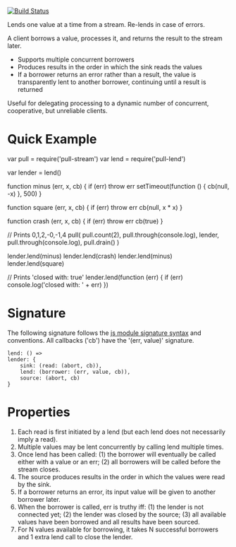 [![Build Status](https://travis-ci.org/elavoie/pull-lend.svg?branch=master)](https://travis-ci.org/elavoie/pull-lend)

Lends one value at a time from a stream. Re-lends in case of errors.

A client borrows a value, processes it, and returns the result to the stream
later. 

* Supports multiple concurrent borrowers
* Produces results in the order in which the sink reads the values
* If a borrower returns an error rather than a result, the value is transparently   lent to another borrower, continuing until a result is returned

Useful for delegating processing to a dynamic number of concurrent,
cooperative, but unreliable clients.

Quick Example
=============

  var pull = require('pull-stream')
  var lend = require('pull-lend')

  var lender = lend()

  function minus (err, x, cb) {
    if (err) throw err
    setTimeout(function () {
      cb(null, -x)
    }, 500)
  }
  
  function square (err, x, cb) {
    if (err) throw err
    cb(null, x * x)
  }
  
  function crash (err, x, cb) {
    if (err) throw err
    cb(true)
  }
  
  // Prints 0,1,2,-0,-1,4
  pull(
    pull.count(2),
    pull.through(console.log),
    lender,
    pull.through(console.log),
    pull.drain()
  )
  
  lender.lend(minus)
  lender.lend(crash)
  lender.lend(minus)
  lender.lend(square)
  
  // Prints 'closed with: true'
  lender.lend(function (err) {
    if (err) console.log('closed with: ' + err)
  })

Signature 
=========

The following signature follows the [js module signature
syntax](https://github.com/elavoie/js-module-signature-syntax) and conventions.
All callbacks ('cb') have the '(err, value)' signature.

    lend: () =>
    lender: {
        sink: (read: (abort, cb)),
        lend: (borrower: (err, value, cb)),
        source: (abort, cb)
    }


Properties 
==========

1. Each read is first initiated by a lend (but each lend does not necessarily
   imply a read).
2. Multiple values may be lent concurrently by calling lend multiple times.
3. Once lend has been called: 
   (1) the borrower will eventually be called either with a value or an err;
   (2) all borrowers will be called before the stream closes.
4. The source produces results in the order in which the values were read by
   the sink.
5. If a borrower returns an error, its input value will be given to another
   borrower later.
6. When the borrower is called, err is truthy iff:
    (1) the lender is not connected yet;
    (2) the lender was closed by the source;
    (3) all available values have been borrowed and 
        all results have been sourced.
7. For N values available for borrowing, it takes N successful borrowers and 1
   extra lend call to close the lender.
